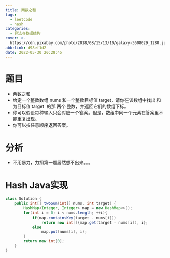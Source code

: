 ```yaml
---
title: 两数之和
tags:
  - leetcode
  - hash
categories:
  - 算法与数据结构
cover: >-
  https://cdn.pixabay.com/photo/2018/08/15/13/10/galaxy-3608029_1280.jpg?auto=compress&cs=tinysrgb&dpr=2&h=750&w=1260
abbrlink: d98ef1d2
date: 2022-05-30 20:28:45
---
```



# 题目

- [两数之和](https://leetcode.cn/problems/two-sum/)
- 给定一个整数数组 nums 和一个整数目标值 target，请你在该数组中找出 和为目标值 target  的那 两个 整数，并返回它们的数组下标。
- 你可以假设每种输入只会对应一个答案。但是，数组中同一个元素在答案里不能重复出现。
- 你可以按任意顺序返回答案。


# 分析

- 不用暴力，力扣第一题居然想不出来。。。

# Hash Java实现

```java
class Solution {
    public int[] twoSum(int[] nums, int target) {
        HashMap<Integer, Integer> map = new HashMap<>();
        for(int i = 0; i < nums.length; ++i){
            if(map.containsKey(target - nums[i]))
                return new int[]{map.get(target - nums[i]), i};
            else
                map.put(nums[i], i);
        }
        return new int[0];
    }
}
```